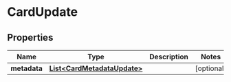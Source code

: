 

# CardUpdate



## Properties

| Name | Type | Description | Notes |
|------------ | ------------- | ------------- | -------------|
|**metadata** | [**List&lt;CardMetadataUpdate&gt;**](CardMetadataUpdate.md) |  |  [optional] |



